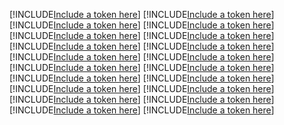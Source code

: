 [!INCLUDE[Include a token here](refs1523256691342/r1.md)]
[!INCLUDE[Include a token here](refs1523256691342/r2.md)]
[!INCLUDE[Include a token here](refs1523256691342/r3.md)]
[!INCLUDE[Include a token here](refs1523256691342/r4.md)]
[!INCLUDE[Include a token here](refs1523256691342/r5.md)]
[!INCLUDE[Include a token here](refs1523256691342/r6.md)]
[!INCLUDE[Include a token here](refs1523256691342/r7.md)]
[!INCLUDE[Include a token here](refs1523256691342/r8.md)]
[!INCLUDE[Include a token here](refs1523256691342/r9.md)]
[!INCLUDE[Include a token here](refs1523256691342/r10.md)]
[!INCLUDE[Include a token here](refs1523256691342/r11.md)]
[!INCLUDE[Include a token here](refs1523256691342/r12.md)]
[!INCLUDE[Include a token here](refs1523256691342/r13.md)]
[!INCLUDE[Include a token here](refs1523256691342/r14.md)]
[!INCLUDE[Include a token here](refs1523256691342/r15.md)]
[!INCLUDE[Include a token here](refs1523256691342/r16.md)]
[!INCLUDE[Include a token here](refs1523256691342/r17.md)]
[!INCLUDE[Include a token here](refs1523256691342/r18.md)]
[!INCLUDE[Include a token here](refs1523256691342/r19.md)]
[!INCLUDE[Include a token here](refs1523256691342/r20.md)]